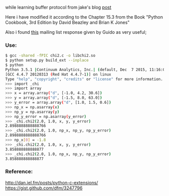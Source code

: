 while learning buffer protocol from jake's blog [post](
https://jakevdp.github.io/blog/2014/05/05/introduction-to-the-python-buffer-protocol/)

Here i have modified it according to the Chapter 15.3 from the Book "Python Cookbook, 3rd Edition by David Beazley and Brian K Jones"

Also i found [this](https://mail.python.org/pipermail/python-dev/2000-October/009974.html) mailing list response given by Guido as very useful;
### Use:

```bash
$ gcc -shared -fPIC chi2.c -o libchi2.so
$ python setup.py build_ext --inplace
$ python
Python 3.5.1 |Continuum Analytics, Inc.| (default, Dec  7 2015, 11:16:01)
[GCC 4.4.7 20120313 (Red Hat 4.4.7-1)] on linux
Type "help", "copyright", "credits" or "license" for more information.
>>> import _chi
>>> import array
>>> x = array.array("d", [-1.0, 4.2, 30.6])
>>> y = array.array("d", [-1.5, 8.0, 63.0])
>>> y_error = array.array("d", [1.0, 1.5, 0.6])
>>> np_x = np.asarray(x)
>>> np_y = np.asarray(y)
>>> np_y_error = np.asarray(y_error)
>>> _chi.chi2(2.0, 1.0, x, y, y_error)
2.8988888888888766
>>> _chi.chi2(2.0, 1.0, np_x, np_y, np_y_error)
2.8988888888888766
>>> np_x[0] = -1.8
>>> _chi.chi2(2.0, 1.0, x, y, y_error)
3.858888888888877
>>> _chi.chi2(2.0, 1.0, np_x, np_y, np_y_error)
3.858888888888877
```

### Reference: <br/>
http://dan.iel.fm/posts/python-c-extensions/ <br/>
https://gist.github.com/dfm/3247796
